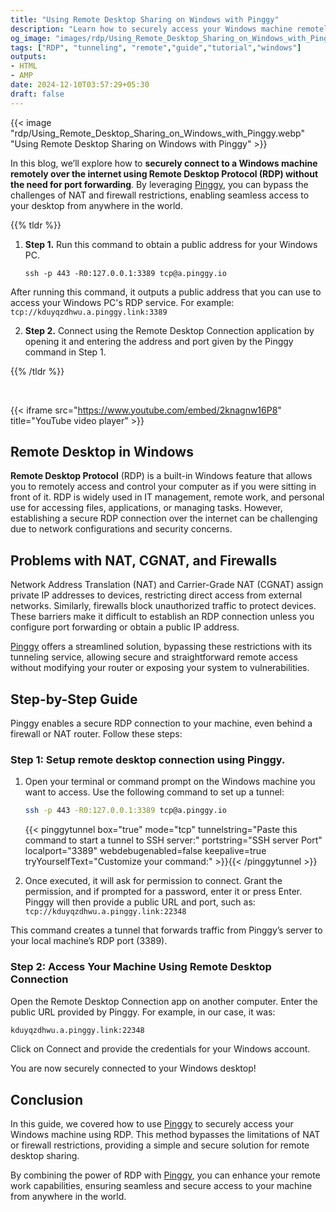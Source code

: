 ```yaml
---
title: "Using Remote Desktop Sharing on Windows with Pinggy"
description: "Learn how to securely access your Windows machine remotely using Remote Desktop Protocol (RDP) without the hassle of port forwarding. This step-by-step guide demonstrates how Pinggy simplifies remote desktop sharing by bypassing NAT, CGNAT, and firewall restrictions. Explore how to set up a secure connection, use the Remote Desktop Connection app, and overcome common network challenges for seamless remote access to your desktop from anywhere in the world."
og_image: "images/rdp/Using_Remote_Desktop_Sharing_on_Windows_with_Pinggy.webp"
tags: ["RDP", "tunneling", "remote","guide","tutorial","windows"]
outputs:
- HTML
- AMP
date: 2024-12-10T03:57:29+05:30
draft: false
---
```


{{< image "rdp/Using_Remote_Desktop_Sharing_on_Windows_with_Pinggy.webp" "Using Remote Desktop Sharing on Windows with Pinggy" >}}

In this blog, we’ll explore how to **securely connect to a Windows machine remotely over the internet using Remote Desktop Protocol (RDP) without the need for port forwarding**. By leveraging [Pinggy](https://pinggy.io), you can bypass the challenges of NAT and firewall restrictions, enabling seamless access to your desktop from anywhere in the world.




{{% tldr %}}


1. **Step 1.** Run this command to obtain a public address for your Windows PC.
   ```
   ssh -p 443 -R0:127.0.0.1:3389 tcp@a.pinggy.io
   ```
After running this command, it outputs a public address that you can use to access your Windows PC's RDP service. For example: `tcp://kduyqzdhwu.a.pinggy.link:3389`

2. **Step 2.** Connect using the Remote Desktop Connection application by opening it and entering the address and port given by the Pinggy command in Step 1.

   

   

{{% /tldr %}}

<br/>

{{< iframe src="https://www.youtube.com/embed/2knagnw16P8" title="YouTube video player" >}}



## Remote Desktop in Windows

**Remote Desktop Protocol** (RDP) is a built-in Windows feature that allows you to remotely access and control your computer as if you were sitting in front of it. RDP is widely used in IT management, remote work, and personal use for accessing files, applications, or managing tasks. However, establishing a secure RDP connection over the internet can be challenging due to network configurations and security concerns.

## Problems with NAT, CGNAT, and Firewalls

Network Address Translation (NAT) and Carrier-Grade NAT (CGNAT) assign private IP addresses to devices, restricting direct access from external networks. Similarly, firewalls block unauthorized traffic to protect devices. These barriers make it difficult to establish an RDP connection unless you configure port forwarding or obtain a public IP address.

[Pinggy](https://pinggy.io) offers a streamlined solution, bypassing these restrictions with its tunneling service, allowing secure and straightforward remote access without modifying your router or exposing your system to vulnerabilities.

## Step-by-Step Guide

Pinggy enables a secure RDP connection to your machine, even behind a firewall or NAT router. Follow these steps:
### Step 1: Setup remote desktop connection using Pinggy.
1. Open your terminal or command prompt on the Windows machine you want to access. Use the following command to set up a tunnel:

   ```bash
   ssh -p 443 -R0:127.0.0.1:3389 tcp@a.pinggy.io
   ```

   

   {{< pinggytunnel box="true" mode="tcp" tunnelstring="Paste this command to start a tunnel to SSH server:" portstring="SSH server Port" localport="3389" webdebugenabled=false keepalive=true tryYourselfText="Customize your command:" >}}{{< /pinggytunnel >}}

2. Once executed, it will ask for permission to connect. Grant the permission, and if prompted for a password, enter it or press Enter. Pinggy will then provide a public URL and port, such as: `tcp://kduyqzdhwu.a.pinggy.link:22348`

This command creates a tunnel that forwards traffic from Pinggy’s server to your local machine’s RDP port (3389).
### Step 2: Access Your Machine Using Remote Desktop Connection
Open the Remote Desktop Connection app on another computer. Enter the public URL provided by Pinggy. For example, in our case, it was:

   ```bash
   kduyqzdhwu.a.pinggy.link:22348
   ```

Click on Connect and provide the credentials for your Windows account.

You are now securely connected to your Windows desktop!  

## Conclusion

In this guide, we covered how to use [Pinggy](https://pinggy.io) to securely access your Windows machine using RDP. This method bypasses the limitations of NAT or firewall restrictions, providing a simple and secure solution for remote desktop sharing.

By combining the power of RDP with [Pinggy](https://pinggy.io), you can enhance your remote work capabilities, ensuring seamless and secure access to your machine from anywhere in the world.